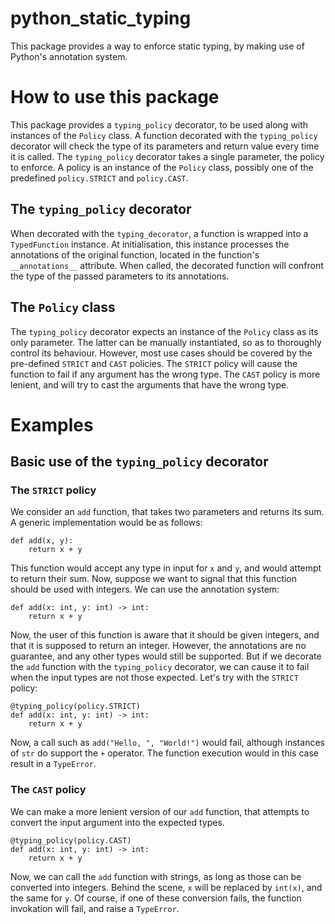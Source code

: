 # python_static_typing

This package provides a way to enforce static typing, by making use of Python's annotation system.

# How to use this package

This package provides a `typing_policy` decorator, to be used along with instances of the `Policy` class.
A function decorated with the `typing_policy` decorator will check the type of its parameters and return value every time it is called.
The `typing_policy` decorator takes a single parameter, the policy to enforce.
A policy is an instance of the `Policy` class, possibly one of the predefined `policy.STRICT` and `policy.CAST`.

## The `typing_policy` decorator
When decorated with the `typing_decorator`, a function is wrapped into a `TypedFunction` instance.
At initialisation, this instance processes the annotations of the original function, located in the function's `__annotations__` attribute.
When called, the decorated function will confront the type of the passed parameters to its annotations.

## The `Policy` class
The `typing_policy` decorator expects an instance of the `Policy` class as its only parameter.
The latter can be manually instantiated, so as to thoroughly control its behaviour.
However, most use cases should be covered by the pre-defined `STRICT` and `CAST` policies.
The `STRICT` policy will cause the function to fail if any argument has the wrong type.
The `CAST` policy is more lenient, and will try to cast the arguments that have the wrong type.

# Examples

## Basic use of the `typing_policy` decorator

### The `STRICT` policy

We consider an `add` function, that takes two parameters and returns its sum.
A generic implementation would be as follows:

    def add(x, y):
        return x + y

This function would accept any type in input for `x` and `y`, and would attempt to return their sum.
Now, suppose we want to signal that this function should be used with integers.
We can use the annotation system:

    def add(x: int, y: int) -> int:
        return x + y

Now, the user of this function is aware that it should be given integers, and that it is supposed to return an integer.
However, the annotations are no guarantee, and any other types would still be supported.
But if we decorate the `add` function with the `typing_policy` decorator, we can cause it to fail when the input types are not those expected.
Let's try with the `STRICT` policy:

    @typing_policy(policy.STRICT)
    def add(x: int, y: int) -> int:
        return x + y

Now, a call such as `add("Hello, ", "World!")` would fail, although instances of `str` do support the `+` operator.
The function execution would in this case result in a `TypeError`.

### The `CAST` policy

We can make a more lenient version of our `add` function, that attempts to convert the input argument into the expected types.
    
    @typing_policy(policy.CAST)
    def add(x: int, y: int) -> int:
        return x + y

Now, we can call the `add` function with strings, as long as those can be converted into integers.
Behind the scene, `x` will be replaced by `int(x)`, and the same for `y`.
Of course, if one of these conversion fails, the function invokation will fail, and raise a `TypeError`.
